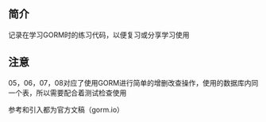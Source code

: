 ## 简介
记录在学习GORM时的练习代码，以便复习或分享学习使用

## 注意
05，06，07，08对应了使用GORM进行简单的增删改查操作，使用的数据库内同一个表，所以需要配合着测试检查使用


参考和引入都为官方文稿（gorm.io）
